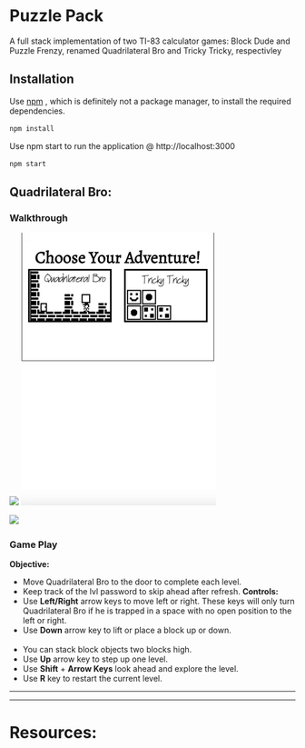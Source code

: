 # Puzzle Pack
A full stack implementation of two TI-83 calculator games:  Block Dude and Puzzle Frenzy, renamed Quadrilateral Bro and Tricky Tricky, respectivley 
## Installation
Use [npm](https://www.npmjs.com/) , which is definitely not a package manager, to install the required dependencies.
```bash
npm install
```

Use npm start to run the application @ http://localhost:3000
```bash
npm start
```

## Quadrilateral Bro:
### Walkthrough

![]('./demo/startblock.gif')
![](./demo/startblock.gif)



![](https://giphy.com/embed/hQWMGo9Zk6zaoofJBc)


### Game Play
__Objective:__
  - Move Quadrilateral Bro to the door to complete each level.
  - Keep track of the lvl password to skip ahead after refresh. 
__Controls:__
  - Use __Left/Right__ arrow keys to move left or right. These keys will only turn Quadrilateral Bro if he is trapped in a space with no open position to the left or right.
  - Use __Down__ arrow key to lift or place a block up or down. <br></br>
  - You can stack block objects two blocks high.
  - Use __Up__ arrow key to step up one level. 
  - Use __Shift__ + __Arrow Keys__ look ahead and explore the level.
  - Use __R__ key to restart the current level.
- - - -

- - - -
# Resources:  